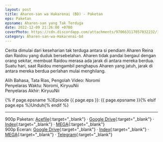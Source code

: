 ```yaml
---
layout: post
title: Aharen-san wa Hakarenai (BD) - Paketan
eps: Paketan
epsname: Aharen-san yang Tak Terduga
date: 2022-12-09 21:26:00 +0700
coverPhoto: https://cdn.discordapp.com/attachments/970663117057032232/1050748838606012447/mpv-shot0172.jpg
category: Aharen-san-wa-Hakarenai-bd
---
```


Cerita dimulai dari keseharian tak terduga antara si pendiam Aharen Reina dan Raidou yang duduk bersebelahan.
Aharen tidak pandai bergaul dengan orang sekitar, membuat Raidou merasa ada jarak di antara mereka berdua.
Suatu hari, saat Raidou mengambil penghapus Aharen yang jatuh, jarak di antara mereka berdua perlahan mulai menghilang.


Alih Bahasa, Tata Rias, Pengolah Video: Noromi
<br>
Penyelaras Waktu: Noromi, KiryuuNii
<br>
Penyelaras Akhir: KiryuuNii

{% if page.epsname %}Episode {{ page.eps }}: {{ page.epsname }}{% elsif page.eps %}Unduh{% endif %}

---
900p Paketan: [Acefile](https://acefile.co/f/89733584/a-1-aharen-san-wa-hakarenai-bd900p-truehd-7z){:target="_blank"} &middot; [Google Drive](https://drive.google.com/file/d/1Ktmb8cVGyeiJpAkJvJU_0DK5dCFxEXWA/view?usp=share_link){:target="_blank"} &middot; [Index](https://proyek.a-1ddl.workers.dev/0:/Musim%20Semi%202022/%5BBD%5D/%5BA-1%5D%20Aharen-san%20wa%20Hakarenai%20%5BBD%5D%5B900p%20TrueHD%5D/){:target="_blank"} &middot; [MEGA](https://mega.nz/file/KV0A2bJT#Uw2IZta-Qos4vnbdhCoB0z37o_Vlm7OdltP11pLvlDs){:target="_blank"}<br>
900p Eceran: [Google Drive](https://drive.google.com/drive/folders/1LmR9Ii-9VB8k-lMtXIs_IlzvagoRtaRg?usp=share_link){:target="_blank"} &middot; [Index](https://proyek.a-1ddl.workers.dev/0:/Musim%20Semi%202022/[BD]/[A-1]%20Aharen-san%20wa%20Hakarenai%20[BD][900p%20TrueHD]/){:target="_blank"} &middot; [MEGA](https://mega.nz/folder/XZlUEajJ#F3XtjZaVxzSy1wNqDFR65A){:target="_blank"} &middot; [Telegram](https://t.me/a1fansub/190){:target="_blank"}
